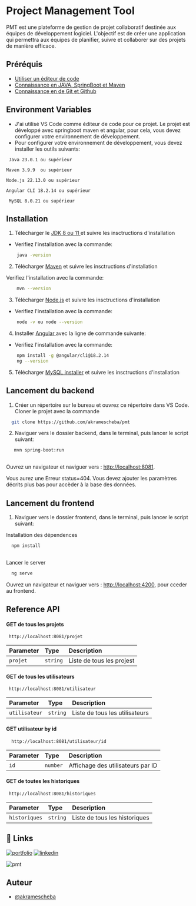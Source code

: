 
# Project Management Tool

PMT est une plateforme de gestion de projet collaboratif destinée aux équipes de développement logiciel. L'objectif est de créer une application qui permettra aux équipes de planifier, suivre et collaborer sur des projets de manière efficace.


## Préréquis

 - [Utiliser un éditeur de code](https://code.visualstudio.com/)
 - [Connaissance en JAVA, SpringBoot et Maven ](./)
 - [Connaissance en de Git et Github](./)


## Environment Variables

- J'ai utilisé VS Code comme éditeur de code pour ce projet. Le projet est développé avec springboot maven et angular, pour cela, vous devez configurer votre environnement de développement.
- Pour configurer votre environnement de développement, vous devez installer les outils suivants:

` Java 23.0.1 ou supérieur`

`Maven 3.9.9  ou supérieur`

`Node.js 22.13.0 ou supérieur`

`Angular CLI 18.2.14 ou supérieur`

` MySQL 8.0.21 ou supérieur`


## Installation

1. Télécharger  le [ JDK 8 ou 11 ](  https://www.oracle.com/java/technologies/downloads/) et suivre les insctructions d'installation

- Verifiez l'installation avec la commande: 

```bash
    java -version
```
2. Télécharger [ Maven](https://maven.apache.org/install.html) et suivre les insctructions d'installation

Verifiez l'installation avec la commande: 

```bash
    mvn --version
```
3. Télécharger [Node.js](https://nodejs.org/en/download/) et suivre les insctructions d'installation

- Verifiez l'installation avec la commande: 

```bash
    node -v ou node --version
```
4. Installer [Angular ](https://angular.dev/installation) avec la ligne de commande suivante:
- Verifiez l'installation avec la commande: 

```bash
    npm install -g @angular/cli@18.2.14
    ng --version
```

5. Télécharger [MySQL installer](https://dev.mysql.com/downloads/installe) et suivre les insctructions d'installation


## Lancement du backend

1. Créer un répertoire sur le bureau et ouvrez ce répertoire dans VS Code.
Cloner le projet avec la commande 


```bash
  git clone https://github.com/akramescheba/pmt
```

 2. Naviguer vers le dossier backend, dans le terminal, puis lancer le script suivant:

```bash
   mvn spring-boot:run 
  
```
Ouvrez un navigateur et naviguer vers : [http://localhost:8081](http://localhost:8081). 

Vous aurez une Erreur status=404. Vous devez ajouter les paramètres décrits plus bas pour accèder à la base des données.

## Lancement du frontend

1. Naviguer vers le dossier frontend, dans le terminal, puis lancer le script suivant:

Installation des dépendences
```bash
  npm install
  
```

Lancer le server

```bash
  ng serve
```

Ouvrez un navigateur et naviguer vers : 
[http://localhost:4200](http://localhost:4200), pour cceder au frontend.




## Reference API 

#### GET de tous les projets

```http
 http://localhost:8081/projet
```

| Parameter | Type     | Description                |
| :-------- | :------- | :------------------------- |
| `projet` | `string` | Liste de tous les projest |

#### GET de tous les utilisateurs 

```http
 http://localhost:8081/utilisateur
```

| Parameter | Type     | Description                       |
| :-------- | :------- | :-------------------------------- |
| `utilisateur`      | `string` | Liste de tous les utilisateurs |


#### GET utilisateur by id

```http
  http://localhost:8081/utilisateur/id
```

| Parameter | Type     | Description                       |
| :-------- | :------- | :-------------------------------- |
| `id`      | `number` | Affichage des utilisateurs par ID|

#### GET de toutes les historiques

```http
 http://localhost:8081/historiques
```

| Parameter | Type     | Description                |
| :-------- | :------- | :------------------------- |
| `historiques` | `string` | Liste de tous les historiques |


## 🔗 Links
[![portfolio](https://img.shields.io/badge/my_portfolio-000?style=for-the-badge&logo=ko-fi&logoColor=white)](https://portfoli-iscod.web.app/)
[![linkedin](https://img.shields.io/badge/linkedin-0A66C2?style=for-the-badge&logo=linkedin&logoColor=white)](https://www.linkedin.com/in/jordy-akra-mescheba/)



![pmt](https://github.com/user-attachments/assets/52c5ffdb-14ab-43b0-98e7-2211b62248f5)


## Auteur

- [@akramescheba](https://github.com/akramescheba)

